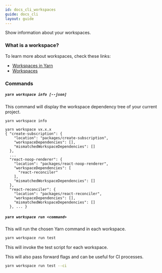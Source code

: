 ```yaml
---
id: docs_cli_workspaces
guide: docs_cli
layout: guide
---
```


<p class="lead">Show information about your workspaces.</p>

### What is a workspace? <a class="toc" id="toc-what-is-a-workspace" href="#toc-what-is-a-workspace"></a>

To learn more about workspaces, check these links:

- [Workspaces in Yarn]({{url_base}}/blog/2017/08/02/introducing-workspaces)
- [Workspaces]({{url_base}}/docs/workspaces)

### Commands <a class="toc" id="toc-commands" href="#toc-commands"></a>

##### `yarn workspace info [--json]` <a class="toc" id="toc-yarn-workspaces-info" href="#toc-yarn-workspaces-info"></a>

This command will display the workspace dependency tree of your current project.

```sh
yarn workspace info
```

```
yarn workspace vx.x.x
{ "create-subscription": {
    "location": "packages/create-subscription",
    "workspaceDependencies": [],
    "mismatchedWorkspaceDependencies": []
  },
  ...
  "react-noop-renderer": {
    "location": "packages/react-noop-renderer",
    "workspaceDependencies": [
      "react-reconciler"
    ],
    "mismatchedWorkspaceDependencies": []
  },
  "react-reconciler": {
    "location": "packages/react-reconciler",
    "workspaceDependencies": [],
    "mismatchedWorkspaceDependencies": []
  }, ... }
```

##### `yarn workspace run <command>` <a class="toc" id="toc-yarn-workspace-run" href="#toc-yarn-workspace-run"></a>

This will run the chosen Yarn command in each workspace.

```sh
yarn workspace run test
```

This will invoke the test script for each workspace.

This will also pass forward flags and can be useful for CI processes.

```sh
yarn workspace run test --ci
```
